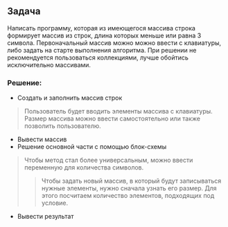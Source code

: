 ## Задача

Написать программу, которая из имеющегося массива строка формирует массив из строк, длина которых меньше или равна 3 символа. Первоначальный массив можно можно ввести с клавиатуры, либо задать на старте выполнения алгоритма. При решении не рекомендуется пользоваться коллекциями, лучше обойтись исключительно массивами.

### Решение:
- Создать и заполнить массив строк
> Пользователь будет вводить элементы массива с клавиатуры. Размер массива можно ввести самостоятельно или также позволить пользователю.
- Вывести массив
- Решение основной части с помощью блок-схемы
> Чтобы метод стал более универсальным, можно ввести переменную для количества символов.
>> Чтобы задать новый массив, в который будут записываться нужные элементы, нужно сначала узнать его размер. Для этого посчитаем количество элементов, подходящих под условие.
- Вывести результат

